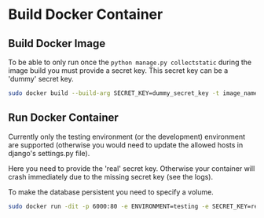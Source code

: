 # Build Docker Container

## Build Docker Image

To be able to only run once the `python manage.py collectstatic` during the image build you must provide a secret key. This secret key can be a 'dummy' secret key.

```bash
sudo docker build --build-arg SECRET_KEY=dummy_secret_key -t image_name /path/to/nethz_django
```

## Run Docker Container

Currently only the testing environment (or the development) environment are supported (otherwise you would need to update the allowed hosts in django's settings.py file).

Here you need to provide the 'real' secret key. Otherwise your container will crash immediately due to the missing secret key (see the logs).

To make the database persistent you need to specify a volume.

```bash
sudo docker run -dit -p 6000:80 -e ENVIRONMENT=testing -e SECRET_KEY=real_secret_key -v /host/path/to/container_volume/db:/app/db --name container_name image_name

```
